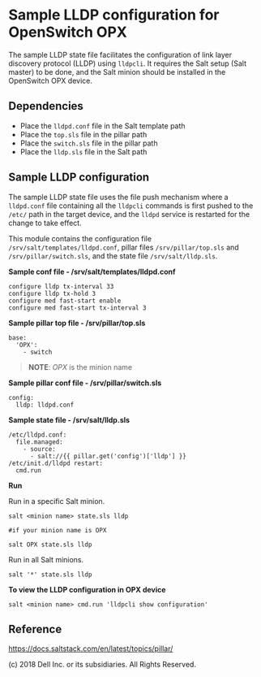# Sample LLDP configuration for OpenSwitch OPX

The sample LLDP state file facilitates the configuration of link layer discovery protocol (LLDP) using ``lldpcli``. It requires the Salt setup (Salt master) to be done, and the Salt minion should be installed in the OpenSwitch OPX device.

## Dependencies

- Place the ``lldpd.conf`` file in the Salt template path
- Place the ``top.sls`` file in the pillar path
- Place the ``switch.sls`` file in the pillar path
- Place the ``lldp.sls`` file in the Salt path

## Sample LLDP configuration

The sample LLDP state file uses the file push mechanism where a ``lldpd.conf`` file containing all the ``lldpcli`` commands is first pushed to the ``/etc/`` path in the target device, and the ``lldpd`` service is restarted for the change to take effect.

This module contains the configuration file ``/srv/salt/templates/lldpd.conf``, pillar files ``/srv/pillar/top.sls`` and ``/srv/pillar/switch.sls``, and the state file ``/srv/salt/lldp.sls``.

**Sample conf file - /srv/salt/templates/lldpd.conf**

    configure lldp tx-interval 33
    configure lldp tx-hold 3
    configure med fast-start enable
    configure med fast-start tx-interval 3

**Sample pillar top file - /srv/pillar/top.sls**

    base:
      'OPX':
        - switch

> **NOTE**: *OPX* is the minion name

**Sample pillar conf file - /srv/pillar/switch.sls**

    config:
      lldp: lldpd.conf

**Sample state file - /srv/salt/lldp.sls**

    /etc/lldpd.conf:
      file.managed:
        - source:
          - salt://{{ pillar.get('config')['lldp'] }}
    /etc/init.d/lldpd restart:
      cmd.run

**Run**

Run in a specific Salt minion.

    salt <minion name> state.sls lldp

    #if your minion name is OPX

    salt OPX state.sls lldp

Run in all Salt minions.

    salt '*' state.sls lldp

**To view the LLDP configuration in OPX device**

    salt <minion name> cmd.run 'lldpcli show configuration' 

## Reference

https://docs.saltstack.com/en/latest/topics/pillar/

(c) 2018 Dell Inc. or its subsidiaries. All Rights Reserved.
